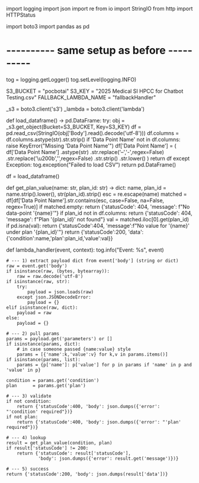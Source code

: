 import logging
import json
import re
from io import StringIO
from http import HTTPStatus

import boto3
import pandas as pd

# ---------- same setup as before ----------
tog = logging.getLogger()
tog.setLevel(logging.INFO)

S3_BUCKET           = "pocbotai"
S3_KEY              = "2025 Medical SI HPCC for Chatbot Testing.csv"
FALLBACK_LAMBDA_NAME = "fallbackHandler"

_s3     = boto3.client('s3')
_lambda = boto3.client('lambda')


def load_dataframe() -> pd.DataFrame:
    try:
        obj = _s3.get_object(Bucket=S3_BUCKET, Key=S3_KEY)
        df = pd.read_csv(StringIO(obj['Body'].read().decode('utf-8')))
        df.columns = df.columns.astype(str).str.strip()
        if 'Data Point Name' not in df.columns:
            raise KeyError("Missing 'Data Point Name'")
        df['Data Point Name'] = (
            df['Data Point Name']
              .astype(str)
              .str.replace('–','-',regex=False)
              .str.replace('\u200b','',regex=False)
              .str.strip()
              .str.lower()
        )
        return df
    except Exception:
        tog.exception("Failed to load CSV")
        return pd.DataFrame()

df = load_dataframe()


def get_plan_value(name: str, plan_id: str) -> dict:
    name, plan_id = name.strip().lower(), str(plan_id).strip()
    esc = re.escape(name)
    matched = df[df['Data Point Name'].str.contains(esc, case=False, na=False, regex=True)]
    if matched.empty:
        return {'statusCode': 404, 'message': f"No data-point '{name}'"}
    if plan_id not in df.columns:
        return {'statusCode': 404, 'message': f"Plan '{plan_id}' not found"}
    val = matched.iloc[0].get(plan_id)
    if pd.isna(val):
        return {'statusCode':404, 'message':f"No value for '{name}' under plan '{plan_id}'"}
    return {'statusCode':200, 'data':{'condition':name,'plan':plan_id,'value':val}}


def lambda_handler(event, context):
    tog.info("Event: %s", event)

    # --- 1) extract payload dict from event['body'] (string or dict)
    raw = event.get('body')
    if isinstance(raw, (bytes, bytearray)):
        raw = raw.decode('utf-8')
    if isinstance(raw, str):
        try:
            payload = json.loads(raw)
        except json.JSONDecodeError:
            payload = {}
    elif isinstance(raw, dict):
        payload = raw
    else:
        payload = {}

    # --- 2) pull params
    params = payload.get('parameters') or []
    if isinstance(params, dict):
        # in case someone passed {name:value} style
        params = [{'name':k,'value':v} for k,v in params.items()]
    if isinstance(params, list):
        params = {p['name']: p['value'] for p in params if 'name' in p and 'value' in p}

    condition = params.get('condition')
    plan      = params.get('plan')

    # --- 3) validate
    if not condition:
        return {'statusCode':400, 'body': json.dumps({'error': "'condition' required"})}
    if not plan:
        return {'statusCode':400, 'body': json.dumps({'error': "'plan' required"})}

    # --- 4) lookup
    result = get_plan_value(condition, plan)
    if result['statusCode'] != 200:
        return {'statusCode': result['statusCode'],
                'body': json.dumps({'error': result.get('message')})}

    # --- 5) success
    return {'statusCode':200, 'body': json.dumps(result['data'])}
